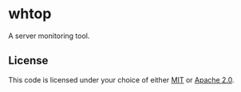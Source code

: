 # whtop

A server monitoring tool.

## License

This code is licensed under your choice of either [MIT](./LICENSE-MIT) or [Apache 2.0](./LICENSE-APACHE).
